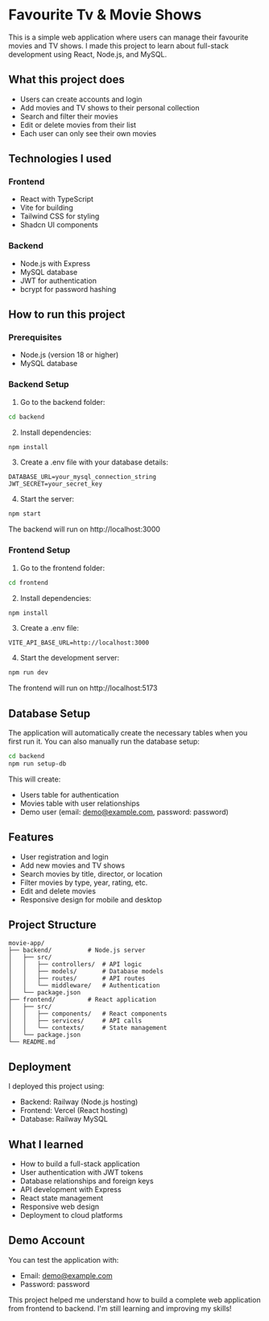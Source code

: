 # Favourite Tv & Movie Shows

This is a simple web application where users can manage their favourite movies and TV shows. I made this project to learn about full-stack development using React, Node.js, and MySQL.

## What this project does

- Users can create accounts and login
- Add movies and TV shows to their personal collection
- Search and filter their movies
- Edit or delete movies from their list
- Each user can only see their own movies

## Technologies I used

### Frontend
- React with TypeScript
- Vite for building
- Tailwind CSS for styling
- Shadcn UI components

### Backend
- Node.js with Express
- MySQL database
- JWT for authentication
- bcrypt for password hashing

## How to run this project

### Prerequisites
- Node.js (version 18 or higher)
- MySQL database

### Backend Setup
1. Go to the backend folder:
```bash
cd backend
```

2. Install dependencies:
```bash
npm install
```

3. Create a .env file with your database details:
```
DATABASE_URL=your_mysql_connection_string
JWT_SECRET=your_secret_key
```

4. Start the server:
```bash
npm start
```

The backend will run on http://localhost:3000

### Frontend Setup
1. Go to the frontend folder:
```bash
cd frontend
```

2. Install dependencies:
```bash
npm install
```

3. Create a .env file:
```
VITE_API_BASE_URL=http://localhost:3000
```

4. Start the development server:
```bash
npm run dev
```

The frontend will run on http://localhost:5173

## Database Setup

The application will automatically create the necessary tables when you first run it. You can also manually run the database setup:

```bash
cd backend
npm run setup-db
```

This will create:
- Users table for authentication
- Movies table with user relationships
- Demo user (email: demo@example.com, password: password)

## Features

- User registration and login
- Add new movies and TV shows
- Search movies by title, director, or location
- Filter movies by type, year, rating, etc.
- Edit and delete movies
- Responsive design for mobile and desktop

## Project Structure

```
movie-app/
├── backend/          # Node.js server
│   ├── src/
│   │   ├── controllers/  # API logic
│   │   ├── models/       # Database models
│   │   ├── routes/       # API routes
│   │   └── middleware/   # Authentication
│   └── package.json
├── frontend/         # React application
│   ├── src/
│   │   ├── components/   # React components
│   │   ├── services/     # API calls
│   │   └── contexts/     # State management
│   └── package.json
└── README.md
```

## Deployment

I deployed this project using:
- Backend: Railway (Node.js hosting)
- Frontend: Vercel (React hosting)
- Database: Railway MySQL

## What I learned

- How to build a full-stack application
- User authentication with JWT tokens
- Database relationships and foreign keys
- API development with Express
- React state management
- Responsive web design
- Deployment to cloud platforms

## Demo Account

You can test the application with:
- Email: demo@example.com
- Password: password

This project helped me understand how to build a complete web application from frontend to backend. I'm still learning and improving my skills!
